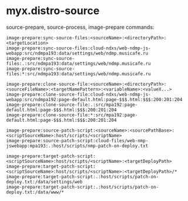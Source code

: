 # myx.distro-source



source-prepare, source-process, image-prepare commands:

	image-prepare:sync-source-files:<sourceName>:<directoryPath>:<targetLocation>
	image-prepare:sync-source-files:cloud-ndxs/web-ndmp-js-webapp:src/ndmpa193:data/settings/web/ndmp.musicafe.ru
	image-prepare:sync-source-files:.:src/ndmpa193:data/settings/web/ndmp.musicafe.ru
	image-prepare:sync-source-files:*:src/ndmpa193:data/settings/web/ndmp.musicafe.ru

	image-prepare:clone-source-file:<sourceName>:<directoryPath>:<sourceFileName>:<targetNamePattern>:<variableName>:<valueX...>
	image-prepare:clone-source-file:cloud-ndxs/web-ndmp-js-webapp:src/ndmpa192:page-default.html:page-$$$.html:$$$:200:201:204
	image-prepare:clone-source-file:.:src/mpa192:page-default.html:page-$$$.html:$$$:200:201:204
	image-prepare:clone-source-file:*:src/mpa192:page-default.html:page-$$$.html:$$$:200:201:204

	image-prepare:source-patch-script:<sourceName>:<sourcePathBase>:<scriptSourceName>:host/scripts/<scriptName>
	image-prepare:source-patch-script:cloud-files/web-nmp-jswebapp:mpa193:.:host/scripts/nmp-patch-on-deploy.txt

	image-prepare:target-patch-script:<scriptSourceName>:host/scripts/<scriptName>:<targetDeployPath>
	image-prepare:target-patch-script:<scriptSourceName>:host/scripts/<scriptName>:<targetDeployPath>/*
	image-prepare:target-patch-script:.:host/scripts/patch-on-deploy.txt:/data/settings/web
	image-prepare:target-patch-script:.:host/scripts/patch-on-deploy.txt:/data/www/*
	